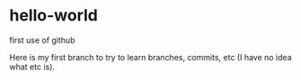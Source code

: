 hello-world
===========

first use of github

Here is my first branch to try to learn branches, commits, etc (I have no idea what etc is).
